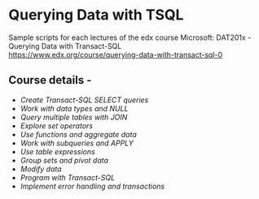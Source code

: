 # Querying Data with TSQL  
Sample scripts for each lectures of the edx course Microsoft: DAT201x - Querying Data with Transact-SQL  
https://www.edx.org/course/querying-data-with-transact-sql-0  

## Course details - 
- *Create Transact-SQL SELECT queries*    
- *Work with data types and NULL*    
- *Query multiple tables with JOIN*  
- *Explore set operators*    
- *Use functions and aggregate data*  
- *Work with subqueries and APPLY*    
- *Use table expressions*    
- *Group sets and pivot data*    
- *Modify data*    
- *Program with Transact-SQL*  
- *Implement error handling and transactions*  


